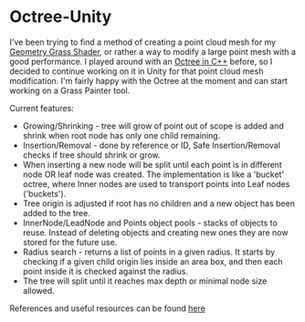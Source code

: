 # Octree-Unity

I've been trying to find a method of creating a point cloud mesh for my [Geometry Grass Shader](https://github.com/TheRensei/GrandGeoGrass-Public), or rather a way to modify a large point mesh with a good performance. I played around with an [Octree in C++](https://github.com/TheRensei/Octree-cpp) before, so I decided to continue working on it in Unity for that point cloud mesh modification. I'm fairly happy with the Octree at the moment and can start working on a Grass Painter tool.

Current features:
- Growing/Shrinking - tree will grow of point out of scope is added and shrink when root node has only one child remaining.
- Insertion/Removal - done by reference or ID, Safe Insertion/Removal checks if tree should shrink or grow.
- When inserting a new node will be split until each point is in different node OR leaf node was created. The implementation is like a 'bucket' octree, where Inner nodes are used to transport points into Leaf nodes ('buckets').
- Tree origin is adjusted if root has no children and a new object has been added to the tree.
- InnerNode/LeadNode and Points object pools - stacks of objects to reuse. Instead of deleting objects and creating new ones they are now stored for the future use.
- Radius search - returns a list of points in a given radius. It starts by checking if a given child origin lies inside an area box, and then each point inside it is checked against the radius.
- The tree will split until it reaches max depth or minimal node size allowed.

References and useful resources can be found [here](https://github.com/TheRensei/Octree-cpp)
